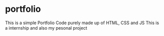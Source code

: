 # portfolio
This is a simple Portfolio Code purely made up of HTML, CSS and JS 
This is a internship and also my pesonal project
